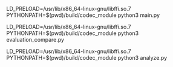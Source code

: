 LD_PRELOAD=/usr/lib/x86_64-linux-gnu/libffi.so.7 PYTHONPATH=$(pwd)/build/codec_module python3 main.py

LD_PRELOAD=/usr/lib/x86_64-linux-gnu/libffi.so.7 PYTHONPATH=$(pwd)/build/codec_module python3 evaluation_compare.py

LD_PRELOAD=/usr/lib/x86_64-linux-gnu/libffi.so.7 PYTHONPATH=$(pwd)/build/codec_module python3 analyze.py